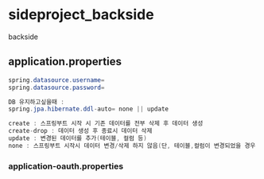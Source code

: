 # 

# sideproject_backside

backside

## application.properties

```java
spring.datasource.username=
spring.datasource.password=

DB 유지하고싶을때 :
spring.jpa.hibernate.ddl-auto= none || update

create : 스프링부트 시작 시 기존 데이터를 전부 삭제 후 데이터 생성
create-drop : 데이터 생성 후 종료시 데이터 삭제
update : 변경된 데이터를 추가(테이블, 컬럼 등)
none : 스프링부트 시작시 데이터 변경/삭제 하지 않음(단, 테이블,컬럼이 변경되었을 경우 실행 안될 수 있음.)

```

### **application-oauth.properties**
